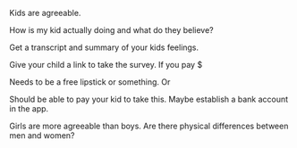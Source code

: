 Kids are agreeable.

How is my kid actually doing and what do they believe? 

Get a transcript and summary of your kids feelings. 

Give your child a link to take the survey.  If you pay $

Needs to be a free lipstick or something. Or 

Should be able to pay your kid to take this. 
Maybe establish a bank account in the app. 

Girls are more agreeable than boys. 
Are there physical differences between men and women? 